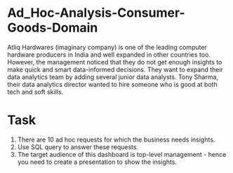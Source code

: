 # Ad_Hoc-Analysis-Consumer-Goods-Domain

Atliq Hardwares (imaginary company) is one of the leading computer hardware producers in India and well expanded in other countries too.
However, the management noticed that they do not get enough insights to make quick and smart data-informed decisions. They want to expand their data analytics team by adding several junior data analysts.
Tony Sharma, their data analytics director wanted to hire someone who is good at both tech and soft skills.

# Task
1.    There are 10 ad hoc requests for which the business needs insights.
2.    Use SQL query to answer these requests. 
3.    The target audience of this dashboard is top-level management - hence you need to create a presentation to show the insights.


